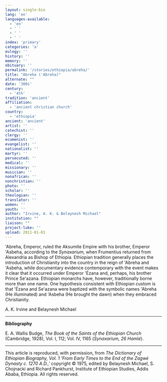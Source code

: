 ```yaml
---
layout: single-bio
lang: 'en'
languages-available:
  - 'en'
  - ' '
  - ' '
  - ' '
index: 'primary'
categories: 'a'
eulogy: ''
history: ''
memory: ''
obituary: ''
permalink: '/stories/ethiopia/abreha/'
title: "Abreha ('Abreha)"
alternate: ""
date: '300s'
century:
  - '4th'
tradition: 'ancient'
affiliation:
  - 'ancient christian church'
country:
  - 'ethiopia'
ancient: 'ancient'
artist: ''
catechist: ''
clergy: ''
ecumenist: ''
evangelist: ''
nationalist: ''
martyr: ''
persecuted: ''
medical: ''
missionary: ''
musician: ''
nonafrican: ''
nonchristian: ''
photo: ''
scholar: ''
theologian: ''
translator: ''
women: ''
youth: ''
author: "Irvine, A. K. & Belaynesh Michael"
institution: ""
liaison: ""
project-luke: ''
upload: 2011-01-01
---
```




'Abreha, Emperor, ruled the Aksumite Empire with his brother, Emperor 'Asbeha, according to the *Synaxarium*, when Frumentius returned from Alexandria as Bishop of Ethiopia. Ethiopian tradition generally places the introduction of Christianity into the country in the reign of 'Abreha and 'Asbeha, while documentary evidence contemporary with the event makes it clear that it occurred under Emperor 'Ézana and, perhaps, his brother Prince Se'azana. Ethiopian monarchs have, however, traditionally borne more than one name. One hypothesis consistent with Ethiopian custom is that 'Ézana and Se'azana were baptized with the symbolic names 'Abreha (He illuminated) and 'Asbeha (He brought the dawn) when they embraced Christianity.

A. K. Irvine and Belaynesh Michael

---

**Bibliography**

E. A. Wallis Budge, *The Book of the Saints of the Ethiopian Church* (Cambridge, 1928), Vol. I,  112; Vol. IV, 1165 (*Synaxarium, 26 Hamlé*).

---

This article is reproduced, with permission, from *The Dictionary of Ethiopian Biography, Vol. 1 'From Early Times to the End of the Zagwé Dynasty c. 1270 A.D.,'* copyright &copy; 1975, edited by Belaynesh Michael, S. Chojnacki and Richard Pankhurst, Institute of Ethiopian Studies, Addis Ababa, Ethiopia.  All rights reserved.
